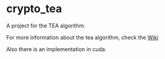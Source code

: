 # crypto_tea
A project for the TEA algorithm.

For more information about the tea algorithm, check the [Wiki](../../wiki)

Also there is an implementation in cuda.
